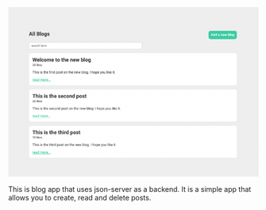 ![json-server-app-preview](/img/json-server-app-preview.png)

This is blog app that uses json-server as a backend. It is a simple app that allows you to create, read and delete posts.
